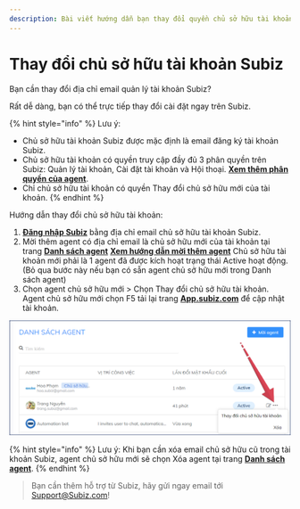 ```yaml
---
description: Bài viết hướng dẫn bạn thay đổi quyền chủ sở hữu tài khoản Subiz của bạn
---
```


# Thay đổi chủ sở hữu tài khoản Subiz

Bạn cần thay đổi địa chỉ email quản lý tài khoản Subiz? 

Rất dễ dàng, bạn có thể trực tiếp thay đổi cài đặt ngay trên Subiz.

{% hint style="info" %}
Lưu ý:

* Chủ sở hữu tài khoản Subiz được mặc định là email đăng ký tài khoản Subiz.
* Chủ sở hữu tài khoản có quyền truy cập đầy đủ 3 phân quyền trên Subiz: Quản lý tài khoản, Cài đặt tài khoản và Hội thoại. [**Xem thêm phân quyền của agent**](https://help.subiz.com/bat-dau-voi-subiz/trien-khai-hoat-dong/quan-ly-agent/cac-loai-agent).
* Chỉ chủ sở hữu tài khoản có quyền Thay đổi chủ sở hữu mới của tài khoản.
{% endhint %}

Hướng dẫn thay đổi chủ sở hữu tài khoản:

1. [**Đăng nhập Subiz**](https://app.subiz.com/) bằng địa chỉ email chủ sở hữu tài khoản Subiz. 
2. Mời thêm agent có địa chỉ email là chủ sở hữu mới của tài khoản tại trang [**Danh sách agent**](https://app.subiz.com/settings/agents-list) [**Xem hướng dẫn mời thêm agent**](https://help.subiz.com/bat-dau-voi-subiz/trien-khai-hoat-dong/quan-ly-agent/tao-them-va-quan-ly-agent#them-agent-moi) Chủ sở hữu tài khoản mới phải là 1 agent đã được kích hoạt trạng thái Active hoạt động. \(Bỏ qua bước này nếu bạn có sẵn agent chủ sở hữu mới trong Danh sách agent\) 
3. Chọn agent chủ sở hữu mới &gt; Chọn Thay đổi chủ sở hữu tài khoản. Agent chủ sở hữu mới chọn F5 tải lại trang [**App.subiz.com**](https://app.subiz.com/) để cập nhật tài khoản.

![Thay &#x111;&#x1ED5;i ch&#x1EE7; s&#x1EDF; h&#x1EEF;u t&#xE0;i kho&#x1EA3;n Subiz](../../../.gitbook/assets/agent-owner-1.png)

{% hint style="info" %}
Lưu ý: Khi bạn cần xóa email chủ sở hữu cũ trong tài khoản Subiz, agent chủ sở hữu mới sẽ chọn Xóa agent tại trang [**Danh sách agent**](https://app.subiz.com/settings/agents-list).
{% endhint %}

> Bạn cần thêm hỗ trợ từ Subiz, hãy gửi ngay email tới Support@Subiz.com!



